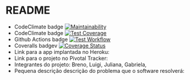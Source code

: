 # README

* CodeClimate badge [![Maintainability](https://api.codeclimate.com/v1/badges/95a1b561fd300df4b44c/maintainability)](https://codeclimate.com/github/luigi0t/ESI-Wanderer/maintainability)
* CodeClimate badge [![Test Coverage](https://api.codeclimate.com/v1/badges/95a1b561fd300df4b44c/test_coverage)](https://codeclimate.com/github/luigi0t/ESI-Wanderer/test_coverage)
* Github Actions badge [![Test Workflow](https://github.com/luigi0t/ESI-Wanderer/actions/workflows/test.yml/badge.svg?branch=master)](https://github.com/luigi0t/ESI-Wanderer/actions/workflows/test.yml)
* Coveralls badgev [![Coverage Status](https://coveralls.io/repos/github/luigi0t/ESI-Wanderer/badge.svg)](https://coveralls.io/github/luigi0t/ESI-Wanderer)
* Link para a app implantada no Heroku:
* Link para o projeto no Pivotal Tracker:
* Integrantes do projeto: Breno, Luigi, Juliana, Gabriela,
* Pequena descrição descrição do problema que o software resolverá:
